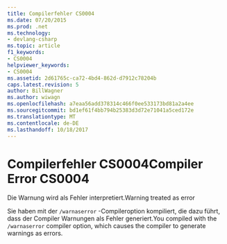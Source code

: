```yaml
---
title: Compilerfehler CS0004
ms.date: 07/20/2015
ms.prod: .net
ms.technology:
- devlang-csharp
ms.topic: article
f1_keywords:
- CS0004
helpviewer_keywords:
- CS0004
ms.assetid: 2d61765c-ca72-4bd4-862d-d7912c78204b
caps.latest.revision: 5
author: BillWagner
ms.author: wiwagn
ms.openlocfilehash: a7eaa56add378314c466f0ee533173bd81a2a4ee
ms.sourcegitcommit: bd1ef61f4bb794b25383d3d72e71041a5ced172e
ms.translationtype: MT
ms.contentlocale: de-DE
ms.lasthandoff: 10/18/2017
---
```

# <a name="compiler-error-cs0004"></a><span data-ttu-id="759a2-102">Compilerfehler CS0004</span><span class="sxs-lookup"><span data-stu-id="759a2-102">Compiler Error CS0004</span></span>
<span data-ttu-id="759a2-103">Die Warnung wird als Fehler interpretiert.</span><span class="sxs-lookup"><span data-stu-id="759a2-103">Warning treated as error</span></span>  
  
 <span data-ttu-id="759a2-104">Sie haben mit der `/warnaserror` -Compileroption kompiliert, die dazu führt, dass der Compiler Warnungen als Fehler generiert.</span><span class="sxs-lookup"><span data-stu-id="759a2-104">You compiled with the `/warnaserror` compiler option, which causes the compiler to generate warnings as errors.</span></span>
